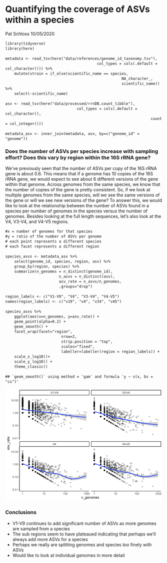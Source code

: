 Quantifying the coverage of ASVs within a species
================
Pat Schloss
10/05/2020

    library(tidyverse)
    library(here)

    metadata <- read_tsv(here("data/references/genome_id_taxonomy.tsv"),
                                             col_types = cols(.default = col_character())) %>%
        mutate(strain = if_else(scientific_name == species,
                                                        NA_character_,
                                                        scientific_name)) %>%
        select(-scientific_name)

    asv <- read_tsv(here("data/processed/rrnDB.count_tibble"),
                                    col_types = cols(.default = col_character(),
                                                                     count = col_integer()))

    metadata_asv <- inner_join(metadata, asv, by=c("genome_id" = "genome"))

### Does the number of ASVs per species increase with sampling effort? Does this vary by region within the 16S rRNA gene?

We’ve previously seen that the number of ASVs per copy of the 16S rRNA
gene is about 0.6. This means that if a genome has 10 copies of the 16S
rRNA gene, we would expect to see about 6 different versions of the gene
within that genome. Across genomes from the same species, we know that
the number of copies of the gene is pretty consistent. So, if we look at
multiple genomes from the same species, will we see the same versions of
the gene or will we see new versions of the gene? To answer this, we
would like to look at the relationship between the number of ASVs found
in a species per number of genomes in the species versus the number of
genomes. Besides looking at the full length sequences, let’s also look
at the V4, V3-V4, and V4-V5 regions.

    #x = number of genomes for that species
    #y = ratio of the number of ASVs per genome
    # each point represents a different species
    # each facet represents a different region

    species_asvs <- metadata_asv %>% 
        select(genome_id, species, region, asv) %>%
        group_by(region, species) %>%
        summarize(n_genomes = n_distinct(genome_id),
                            n_asvs = n_distinct(asv),
                            asv_rate = n_asvs/n_genomes,
                            .groups="drop")

    region_labels <- c("V1-V9", "V4", "V3-V4", "V4-V5")
    names(region_labels) <- c("v19", "v4", "v34", "v45")

    species_asvs %>%
        ggplot(aes(x=n_genomes, y=asv_rate)) +
        geom_point(alpha=0.2) +
        geom_smooth() + 
        facet_wrap(facet="region",
                             nrow=2,
                             strip.position = "top",
                             scales="fixed",
                             labeller=labeller(region = region_labels)) +
        scale_x_log10()+
        scale_y_log10() +
        theme_classic()

    ## `geom_smooth()` using method = 'gam' and formula 'y ~ s(x, bs = "cs")'

![](2020-10-15-asv-species-coverage_files/figure-gfm/unnamed-chunk-2-1.png)<!-- -->

### Conclusions

-   V1-V9 continues to add significant number of ASVs as more genomes
    are sampled from a species
-   The sub regions seem to have plateaued indicating that perhaps we’ll
    always add more ASVs for a species
-   Perhaps we really are splitting genomes and species too finely with
    ASVs
-   Would like to look at individual genomes in more detail

